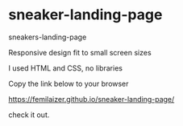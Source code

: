 # sneaker-landing-page
sneakers-landing-page

Responsive design fit to small screen sizes

I used HTML and CSS, no libraries 

Copy the link below to your browser 

https://femilaizer.github.io/sneaker-landing-page/

check it out.
